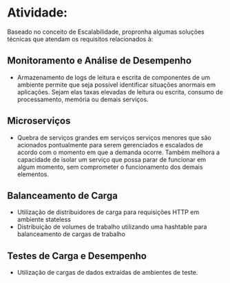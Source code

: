 # Atividade:

Baseado no conceito de Escalabilidade, propronha algumas soluções técnicas que atendam os requisitos relacionados à:

## Monitoramento e Análise de Desempenho

- Armazenamento de logs de leitura e escrita de componentes de um ambiente permite que seja possível identificar situações anormais em aplicações. Sejam elas taxas elevadas de leitura ou escrita, consumo de processamento, memória ou demais serviços.

## Microserviços

- Quebra de serviços grandes em serviços serviços menores que são acionados pontualmente para serem gerenciados e escalados de acordo com o momento em que a demanda ocorre. Também melhora a capacidade de isolar um serviço que possa parar de funcionar em algum momento, sem comprometer o funcionamento dos demais elementos.

## Balanceamento de Carga

- Utilização de distribuidores de carga para requisições HTTP em ambiente stateless
- Distribuição de volumes de trabalho utilizando uma hashtable para balanceamento de cargas de trabalho

## Testes de Carga e Desempenho

- Utilização de cargas de dados extraídas de ambientes de teste.
